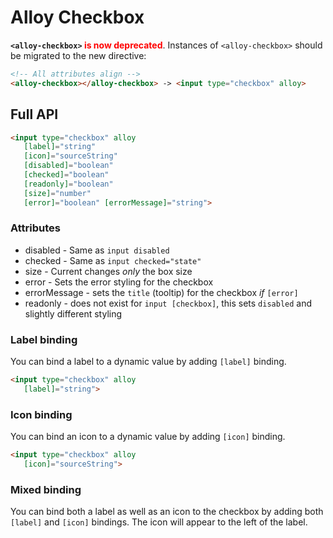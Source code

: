 # Alloy Checkbox

**`<alloy-checkbox>` <span style="color:red">is now deprecated**<span>.
Instances of `<alloy-checkbox>` should be migrated to the new directive:

```html
<!-- All attributes align -->
<alloy-checkbox></alloy-checkbox> -> <input type="checkbox" alloy>
```

## Full API

```html
<input type="checkbox" alloy
   [label]="string"
   [icon]="sourceString"
   [disabled]="boolean"
   [checked]="boolean"
   [readonly]="boolean"
   [size]="number"
   [error]="boolean" [errorMessage]="string">
```

### Attributes

* disabled - Same as `input disabled`
* checked  - Same as `input checked="state"`
* size     - Current changes *only* the box size
* error    - Sets the error styling for the checkbox
* errorMessage - sets the `title` (tooltip) for the checkbox *if* `[error]`
* readonly     - does not exist for `input [checkbox]`, this sets `disabled` and slightly different styling

### Label binding

You can bind a label to a dynamic value by adding `[label]` binding.

```html
<input type="checkbox" alloy
   [label]="string">
```

### Icon binding

You can bind an icon to a dynamic value by adding `[icon]` binding.

```html
<input type="checkbox" alloy
   [icon]="sourceString">
```

### Mixed binding

You can bind both a label as well as an icon to the checkbox by adding both `[label]` and `[icon]` bindings.
The icon will appear to the left of the label.
